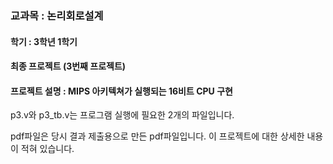 ### 교과목 : 논리회로설계
#### 학기 : 3학년 1학기
#### 최종 프로젝트 (3번째 프로젝트)
#### 프로젝트 설명 : MIPS 아키텍쳐가 실행되는 16비트 CPU 구현
 
p3.v와 p3_tb.v는 프로그램 실행에 필요한 2개의 파일입니다.

pdf파일은 당시 결과 제출용으로 만든 pdf파일입니다. 이 프로젝트에 대한 상세한 내용이 적혀 있습니다.
